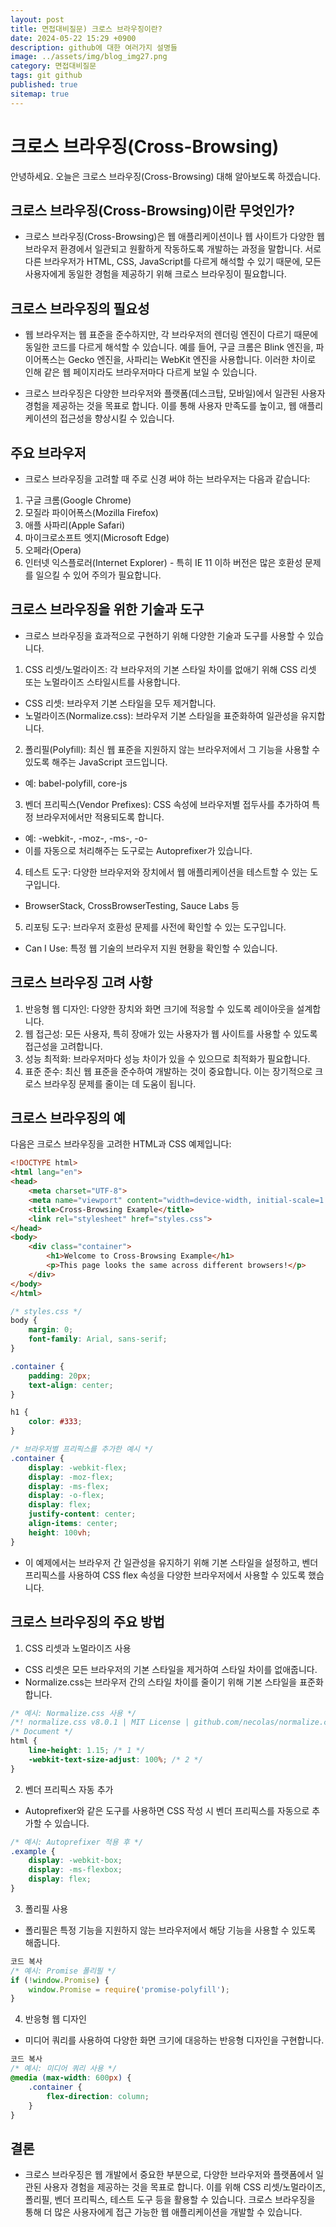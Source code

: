 ```yaml
---
layout: post
title: 면접대비질문) 크로스 브라우징이란?
date: 2024-05-22 15:29 +0900
description: github에 대한 여러가지 설명들
image: ../assets/img/blog_img27.png
category: 면접대비질문
tags: git github
published: true
sitemap: true
---
```


# 크로스 브라우징(Cross-Browsing)

안녕하세요. 오늘은 크로스 브라우징(Cross-Browsing) 대해 알아보도록 하겠습니다.

## 크로스 브라우징(Cross-Browsing)이란 무엇인가?
- 크로스 브라우징(Cross-Browsing)은 웹 애플리케이션이나 웹 사이트가 다양한 웹 브라우저 환경에서 일관되고 원활하게 작동하도록 개발하는 과정을 말합니다. 서로 다른 브라우저가 HTML, CSS, JavaScript를 다르게 해석할 수 있기 때문에, 모든 사용자에게 동일한 경험을 제공하기 위해 크로스 브라우징이 필요합니다.

## 크로스 브라우징의 필요성
- 웹 브라우저는 웹 표준을 준수하지만, 각 브라우저의 렌더링 엔진이 다르기 때문에 동일한 코드를 다르게 해석할 수 있습니다. 예를 들어, 구글 크롬은 Blink 엔진을, 파이어폭스는 Gecko 엔진을, 사파리는 WebKit 엔진을 사용합니다. 이러한 차이로 인해 같은 웹 페이지라도 브라우저마다 다르게 보일 수 있습니다.

- 크로스 브라우징은 다양한 브라우저와 플랫폼(데스크탑, 모바일)에서 일관된 사용자 경험을 제공하는 것을 목표로 합니다. 이를 통해 사용자 만족도를 높이고, 웹 애플리케이션의 접근성을 향상시킬 수 있습니다.

## 주요 브라우저
- 크로스 브라우징을 고려할 때 주로 신경 써야 하는 브라우저는 다음과 같습니다:

1. 구글 크롬(Google Chrome)
2. 모질라 파이어폭스(Mozilla Firefox)
3. 애플 사파리(Apple Safari)
4. 마이크로소프트 엣지(Microsoft Edge)
5. 오페라(Opera)
6. 인터넷 익스플로러(Internet Explorer) - 특히 IE 11 이하 버전은 많은 호환성 문제를 일으킬 수 있어 주의가 필요합니다.


## 크로스 브라우징을 위한 기술과 도구
- 크로스 브라우징을 효과적으로 구현하기 위해 다양한 기술과 도구를 사용할 수 있습니다.

1. CSS 리셋/노멀라이즈: 각 브라우저의 기본 스타일 차이를 없애기 위해 CSS 리셋 또는 노멀라이즈 스타일시트를 사용합니다.

- CSS 리셋: 브라우저 기본 스타일을 모두 제거합니다.
- 노멀라이즈(Normalize.css): 브라우저 기본 스타일을 표준화하여 일관성을 유지합니다.

2. 폴리필(Polyfill): 최신 웹 표준을 지원하지 않는 브라우저에서 그 기능을 사용할 수 있도록 해주는 JavaScript 코드입니다.

- 예: babel-polyfill, core-js


3. 벤더 프리픽스(Vendor Prefixes): CSS 속성에 브라우저별 접두사를 추가하여 특정 브라우저에서만 적용되도록 합니다.

- 예: -webkit-, -moz-, -ms-, -o-
- 이를 자동으로 처리해주는 도구로는 Autoprefixer가 있습니다.


4. 테스트 도구: 다양한 브라우저와 장치에서 웹 애플리케이션을 테스트할 수 있는 도구입니다.

- BrowserStack, CrossBrowserTesting, Sauce Labs 등


5. 리포팅 도구: 브라우저 호환성 문제를 사전에 확인할 수 있는 도구입니다.
- Can I Use: 특정 웹 기술의 브라우저 지원 현황을 확인할 수 있습니다.

## 크로스 브라우징 고려 사항
1. 반응형 웹 디자인: 다양한 장치와 화면 크기에 적응할 수 있도록 레이아웃을 설계합니다.
1. 웹 접근성: 모든 사용자, 특히 장애가 있는 사용자가 웹 사이트를 사용할 수 있도록 접근성을 고려합니다.
1. 성능 최적화: 브라우저마다 성능 차이가 있을 수 있으므로 최적화가 필요합니다.
1. 표준 준수: 최신 웹 표준을 준수하여 개발하는 것이 중요합니다. 이는 장기적으로 크로스 브라우징 문제를 줄이는 데 도움이 됩니다.


## 크로스 브라우징의 예
다음은 크로스 브라우징을 고려한 HTML과 CSS 예제입니다:

````html
<!DOCTYPE html>
<html lang="en">
<head>
    <meta charset="UTF-8">
    <meta name="viewport" content="width=device-width, initial-scale=1.0">
    <title>Cross-Browsing Example</title>
    <link rel="stylesheet" href="styles.css">
</head>
<body>
    <div class="container">
        <h1>Welcome to Cross-Browsing Example</h1>
        <p>This page looks the same across different browsers!</p>
    </div>
</body>
</html>
````

````css
/* styles.css */
body {
    margin: 0;
    font-family: Arial, sans-serif;
}

.container {
    padding: 20px;
    text-align: center;
}

h1 {
    color: #333;
}

/* 브라우저별 프리픽스를 추가한 예시 */
.container {
    display: -webkit-flex;
    display: -moz-flex;
    display: -ms-flex;
    display: -o-flex;
    display: flex;
    justify-content: center;
    align-items: center;
    height: 100vh;
}
````

- 이 예제에서는 브라우저 간 일관성을 유지하기 위해 기본 스타일을 설정하고, 벤더 프리픽스를 사용하여 CSS flex 속성을 다양한 브라우저에서 사용할 수 있도록 했습니다.

## 크로스 브라우징의 주요 방법

1. CSS 리셋과 노멀라이즈 사용

- CSS 리셋은 모든 브라우저의 기본 스타일을 제거하여 스타일 차이를 없애줍니다.
- Normalize.css는 브라우저 간의 스타일 차이를 줄이기 위해 기본 스타일을 표준화합니다.

````css
/* 예시: Normalize.css 사용 */
/*! normalize.css v8.0.1 | MIT License | github.com/necolas/normalize.css */
/* Document */
html {
    line-height: 1.15; /* 1 */
    -webkit-text-size-adjust: 100%; /* 2 */
}
````

2. 벤더 프리픽스 자동 추가

- Autoprefixer와 같은 도구를 사용하면 CSS 작성 시 벤더 프리픽스를 자동으로 추가할 수 있습니다.

````css
/* 예시: Autoprefixer 적용 후 */
.example {
    display: -webkit-box;
    display: -ms-flexbox;
    display: flex;
}
````

3. 폴리필 사용

- 폴리필은 특정 기능을 지원하지 않는 브라우저에서 해당 기능을 사용할 수 있도록 해줍니다.

````javascript
코드 복사
/* 예시: Promise 폴리필 */
if (!window.Promise) {
    window.Promise = require('promise-polyfill');
}
````

4. 반응형 웹 디자인

- 미디어 쿼리를 사용하여 다양한 화면 크기에 대응하는 반응형 디자인을 구현합니다.

````css
코드 복사
/* 예시: 미디어 쿼리 사용 */
@media (max-width: 600px) {
    .container {
        flex-direction: column;
    }
}
````

## 결론
- 크로스 브라우징은 웹 개발에서 중요한 부분으로, 다양한 브라우저와 플랫폼에서 일관된 사용자 경험을 제공하는 것을 목표로 합니다. 이를 위해 CSS 리셋/노멀라이즈, 폴리필, 벤더 프리픽스, 테스트 도구 등을 활용할 수 있습니다. 크로스 브라우징을 통해 더 많은 사용자에게 접근 가능한 웹 애플리케이션을 개발할 수 있습니다.